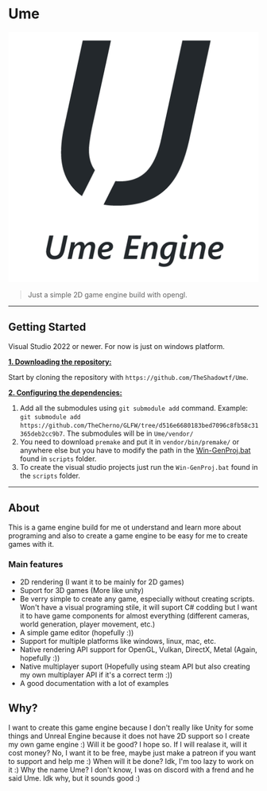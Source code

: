 # Ume

![logo](logo.png)

> Just a simple 2D game engine build with opengl.

***

## Getting Started

Visual Studio 2022 or newer. For now is just on windows platform. 

<ins>**1. Downloading the repository:**</ins>

Start by cloning the repository with `https://github.com/TheShadowtf/Ume`.

<ins>**2. Configuring the dependencies:**</ins>

1. Add all the submodules using `git submodule add` command. Example: `git submodule add https://github.com/TheCherno/GLFW/tree/d516e6680183bed7096c8fb58c31365deb2cc9b7`. The submodules will be in `Ume/vendor/`
2. You need to download `premake` and put it in `vendor/bin/premake/` or anywhere else but you have to modify the path in the [Win-GenProj.bat](https://github.com/TheShadowtf/Ume/blob/dev/scripts/Win-GenProj.bat) found in `scripts` folder.
3. To create the visual studio projects just run the `Win-GenProj.bat` found in the `scripts` folder.

***

## About

This is a game engine build for me ot understand and learn more about programing and also to create a game engine to be easy for me to create games with it.

### Main features

- 2D rendering (I want it to be mainly for 2D games)
- Suport for 3D games (More like unity)
- Be verry simple to create any game, especially without creating scripts. Won't have a visual programing stile, it will suport C# codding but I want it to have game components for almost everything (different cameras, world generation, player movement, etc.)
- A simple game editor (hopefully :))
- Support for multiple platforms like windows, linux, mac, etc.
- Native rendering API support for OpenGL, Vulkan, DirectX, Metal (Again, hopefully :))
- Native multiplayer suport (Hopefully using steam API but also creating my own multiplayer API if it's a correct term :))
- A good documentation with a lot of examples

## Why?

I want to create this game engine because I don't really like Unity for some things and Unreal Engine because it does not have 2D support so I create my own game engine :)
Will it be good? I hope so.
If I will realase it, will it cost money? No, I want it to be free, maybe just make a patreon if you want to support and help me :)
When will it be done? Idk, I'm too lazy to work on it :)
Why the name Ume? I don't know, I was on discord with a frend and he said Ume. Idk why, but it sounds good :)